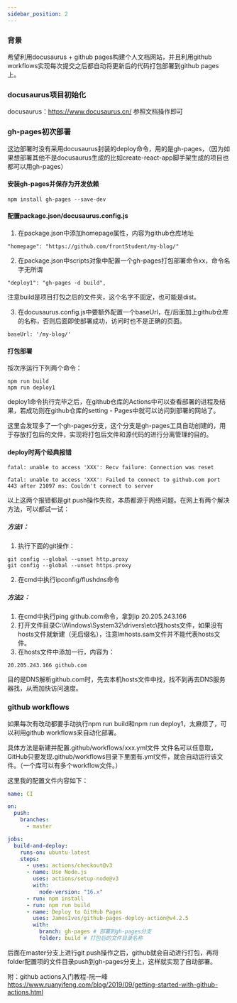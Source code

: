 ```yaml
---
sidebar_position: 2
---
```


### 背景
希望利用docusaurus + github pages构建个人文档网站，并且利用github workflows实现每次提交之后都自动将更新后的代码打包部署到github pages上。

### docusaurus项目初始化
docusaurus：https://www.docusaurus.cn/
参照文档操作即可

### gh-pages初次部署
这边部署时没有采用docusaurus封装的deploy命令，用的是gh-pages，（因为如果想部署其他不是docusaurus生成的比如create-react-app脚手架生成的项目也都可以用gh-pages）

#### 安装gh-pages并保存为开发依赖
```
npm install gh-pages --save-dev
```

#### 配置package.json/docusaurus.config.js
1. 在package.json中添加homepage属性，内容为github仓库地址
```
"homepage": "https://github.com/frontStudent/my-blog/"
```

2. 在package.json中scripts对象中配置一个gh-pages打包部署命令xx，命令名字无所谓

```
"deploy1": "gh-pages -d build",
```
注意build是项目打包之后的文件夹，这个名字不固定，也可能是dist。

3. 在docusaurus.config.js中要额外配置一个baseUrl，在/后面加上github仓库的名称，否则后面即使部署成功，访问时也不是正确的页面。

```
baseUrl: '/my-blog/'
```
#### 打包部署
按次序运行下列两个命令：
```
npm run build
npm run deploy1
```

deploy1命令执行完毕之后，在github仓库的Actions中可以查看部署的进程及结果，若成功则在github仓库的setting - Pages中就可以访问到部署的网站了。

这里会发现多了一个gh-pages分支，这个分支是gh-pages工具自动创建的，用于存放打包后的文件，实现将打包后文件和源代码的进行分离管理的目的。

#### deploy时两个经典报错
```
fatal: unable to access 'XXX': Recv failure: Connection was reset

fatal: unable to access 'XXX': Failed to connect to github.com port 443 after 21097 ms: Couldn't connect to server

```
以上这两个报错都是git push操作失败，本质都源于网络问题。在网上有两个解决方法，可以都试一试：
##### 方法1：
1. 执行下面的git操作：
```
git config --global --unset http.proxy 
git config --global --unset https.proxy
```
2. 在cmd中执行ipconfig/flushdns命令

##### 方法2：
1. 在cmd中执行ping github.com命令，拿到ip 20.205.243.166
2. 打开文件目录C:\Windows\System32\drivers\etc\找hosts文件，如果没有hosts文件就新建（无后缀名），注意lmhosts.sam文件并不能代表hosts文件。
3. 在hosts文件中添加一行，内容为：
```
20.205.243.166 github.com
```
目的是DNS解析github.com时，先去本机hosts文件中找，找不到再去DNS服务器找，从而加快访问速度。

### github workflows
如果每次有改动都要手动执行npm run build和npm run deploy1，太麻烦了，可以利用github workflows来自动化部署。

具体方法是新建并配置.github/workflows/xxx.yml文件
文件名可以任意取，GitHub只要发现.github/workflows目录下里面有.yml文件，就会自动运行该文件。（一个库可以有多个workflow文件。）

这里我的配置文件内容如下：
``` yml
name: CI

on:
  push:
    branches:
      - master

jobs:
  build-and-deploy:
    runs-on: ubuntu-latest
    steps:
      - uses: actions/checkout@v3
      - name: Use Node.js
        uses: actions/setup-node@v3
        with:
          node-version: "16.x"
      - run: npm install
      - run: npm run build
      - name: Deploy to GitHub Pages
        uses: JamesIves/github-pages-deploy-action@v4.2.5
        with:
          branch: gh-pages # 部署到gh-pages分支
          folder: build # 打包后的文件目录名称
```
后面在master分支上进行git push操作之后，github就会自动进行打包，再将folder配置项的文件目录push到gh-pages分支上，这样就实现了自动部署。

附：github actions入门教程-阮一峰 https://www.ruanyifeng.com/blog/2019/09/getting-started-with-github-actions.html